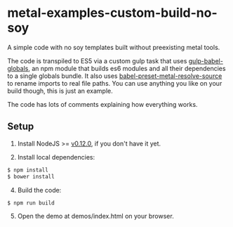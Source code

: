# metal-examples-custom-build-no-soy

A simple code with no soy templates built without preexisting metal tools.

The code is transpiled to ES5 via a custom gulp task that uses [gulp-babel-globals](http://www.npmjs.com/package/gulp-babel-globals), an npm module that builds es6 modules and all their dependencies to a single globals bundle. It also uses [babel-preset-metal-resolve-source](http://www.npmjs.com/package/babel-preset-metal-resolve-source) to rename imports to real file paths. You can use anything you like on your build though, this is just an example.

The code has lots of comments explaining how everything works.

## Setup

1. Install NodeJS >= [v0.12.0](http://nodejs.org/dist/v0.12.0/), if you don't have it yet.

2. Install local dependencies:

  ```sh
  $ npm install
  $ bower install
  ```

4. Build the code:

  ```sh
  $ npm run build
  ```

5. Open the demo at demos/index.html on your browser.
